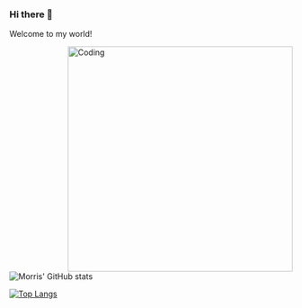### Hi there 👋
Welcome to my world!

<!--
**MorrisMuuoMulitu/MorrisMuuoMulitu** is a ✨ _special_ ✨ repository because its `README.md` (this file) appears on your GitHub profile.

Here are some ideas to get you started:

- 🔭 I’m currently working on ...
- 🌱 I’m currently learning ...
- 👯 I’m looking to collaborate on ...
- 🤔 I’m looking for help with ...
- 💬 Ask me about ...
- 📫 How to reach me: ...
- 😄 Pronouns: ...
- ⚡ Fun fact: ...
-->

<img align="right" alt="Coding" width="400" src="https://res.cloudinary.com/practicaldev/image/fetch/s--sNXjzc6P--/c_limit%2Cf_auto%2Cfl_progressive%2Cq_66%2Cw_880/https://media1.tenor.com/images/0c34272909ee2a4db5606a014082312b/tenor.gif%3Fitemid%3D15828752">

![Morris' GitHub stats](https://github-readme-stats.vercel.app/api?username=MorrisMuuoMulitu&show_icons=true&theme=radical)

[![Top Langs](https://github-readme-stats.vercel.app/api/top-langs/?username=MorrisMuuoMulitu&layout=compact)](https://github.com/MorrisMuuoMulitu/github-readme-stats)






